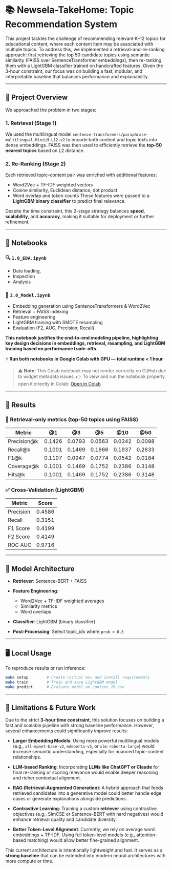 # 📚 Newsela-TakeHome: Topic Recommendation System

This project tackles the challenge of recommending relevant K–12 topics for educational content, where each content item may be associated with multiple topics. To address this, we implemented a retrieval-and-re-ranking approach: first retrieving the top 50 candidate topics using semantic similarity (FAISS over SentenceTransformer embeddings), then re-ranking them with a LightGBM classifier trained on handcrafted features. Given the 3-hour constraint, our focus was on building a fast, modular, and interpretable baseline that balances performance and explainability.

---

## 🚀 Project Overview

We approached the problem in two stages:

### 1. **Retrieval (Stage 1)**

We used the multilingual model `sentence-transformers/paraphrase-multilingual-MiniLM-L12-v2` to encode both content and topic texts into dense embeddings. FAISS was then used to efficiently retrieve the **top-50 nearest topics** based on L2 distance.

### 2. **Re-Ranking (Stage 2)**

Each retrieved topic–content pair was enriched with additional features:

* Word2Vec + TF-IDF weighted vectors
* Cosine similarity, Euclidean distance, dot product
* Word overlap and token counts
  These features were passed to a **LightGBM binary classifier** to predict final relevance.

Despite the time constraint, this 2-stage strategy balances **speed**, **scalability**, and **accuracy**, making it suitable for deployment or further refinement.

---

## 📒 Notebooks

### 🔍 `1.0_EDA.ipynb`

* Data loading,
* Inspection
* Analysis

### 🧠 `2.0_Model.ipynb`

* Embedding generation using SentenceTransformers & Word2Vec
* Retrieval + FAISS indexing
* Feature engineering
* LightGBM training with SMOTE resampling
* Evaluation (F2, AUC, Precision, Recall)

**This notebook justifies the end-to-end modeling pipeline, highlighting key design decisions in embeddings, retrieval, resampling, and LightGBM training based on performance trade-offs.**

⚡ **Run both notebooks in Google Colab with GPU — total runtime < 1 hour**

> ⚠️ **Note:** This Colab notebook may not render correctly on GitHub due to widget metadata issues.
> 👉 To view and run the notebook properly, open it directly in Colab:
> [Open in Colab](https://colab.research.google.com/drive/1nyyirHwWUp6TU1dqTNmPscB8usb9w0QN?usp=sharing)
---

## 🧪 Results

### 🔎 Retrieval-only metrics (top-50 topics using FAISS)

| Metric       | @1     | @3     | @5     | @10    | @50    |
| ------------ | ------ | ------ | ------ | ------ | ------ |
| Precision\@k | 0.1426 | 0.0793 | 0.0563 | 0.0342 | 0.0098 |
| Recall\@k    | 0.1001 | 0.1469 | 0.1666 | 0.1937 | 0.2633 |
| F1\@k        | 0.1107 | 0.0947 | 0.0774 | 0.0542 | 0.0184 |
| Coverage\@k  | 0.1001 | 0.1469 | 0.1752 | 0.2386 | 0.3148 |
| Hits\@k      | 0.1001 | 0.1469 | 0.1752 | 0.2386 | 0.3148 |

### ✅ Cross-Validation (LightGBM)

| Metric    | Score  |
| --------- | ------ |
| Precision | 0.4586 |
| Recall    | 0.3151 |
| F1 Score  | 0.4199 |
| F2 Score  | 0.4149 |
| ROC AUC   | 0.9716 |

---

## 🧩 Model Architecture

* **Retriever**: Sentence-BERT + FAISS
* **Feature Engineering**:

  * Word2Vec + TF-IDF weighted averages
  * Similarity metrics
  * Word overlaps
* **Classifier**: LightGBM (binary classifier)
* **Post-Processing**: Select topic\_ids where `prob > 0.5`

---

## 🖥 Local Usage

To reproduce results or run inference:

```bash
make setup        # Create virtual env and install requirements
make train        # Train and save LightGBM model
make predict      # Evaluate model on content_20.csv
```
---

## 🧠 Limitations & Future Work

Due to the strict **3-hour time constraint**, this solution focuses on building a fast and scalable pipeline with strong baseline performance. However, several enhancements could significantly improve results:

* **Larger Embedding Models**: Using more powerful multilingual models (e.g., `all-mpnet-base-v2`, `mdeberta-v3`, or `xlm-roberta-large`) would increase semantic understanding, especially for nuanced topic-content relationships.

* **LLM-based Ranking**: Incorporating **LLMs like ChatGPT or Claude** for final re-ranking or scoring relevance would enable deeper reasoning and richer contextual alignment.

* **RAG (Retrieval-Augmented Generation)**: A hybrid approach that feeds retrieved candidates into a generative model could better handle edge cases or generate explanations alongside predictions.

* **Contrastive Learning**: Training a custom **retriever** using contrastive objectives (e.g., SimCSE or Sentence-BERT with hard negatives) would enhance retrieval quality and candidate diversity.

* **Better Token-Level Alignment**: Currently, we rely on average word embeddings + TF-IDF. Using full token-level models (e.g., attention-based matching) would allow better fine-grained alignment.

This current architecture is intentionally lightweight and fast. It serves as a **strong baseline** that can be extended into modern neural architectures with more compute or time.
